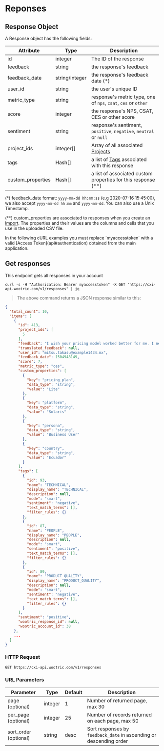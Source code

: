 # Reponses

## Response Object

A Response object has the following fields:

Attribute | Type | Description
--------- | ------- | -----------
id | integer | The ID of the response
feedback | string | the response's feedback
feedback_date | string/integer | the response's feedback date (*) 
user_id | string | the user's unique ID
metric_type | string | response's metric type, one of `nps`, `csat`, `ces` or `other`
score | integer | the response's NPS, CSAT, CES or other score
sentiment | string | response's sentiment, `positive`, `negative`, `neutral` or `null`
project_ids | integer[] | Array of all associated [Projects](cxi#projects)
tags | Hash[] | a list of [Tags](cxi#tags) associated with this response
custom_properties | Hash[] | a list of associated custom properties for this response (**)

(*) feedback_date format: `yyyy-mm-dd hh:mm:ss` (e.g 2020-07-16 15:45:00), we also accept `yyyy-mm-dd hh:mm` and `yyyy-mm-dd`. You can also use a Unix Timestamp.

(**) custom_properties are associated to responses when you create an [Import](cxi#create-an-import). The properties and their values are the columns and cells that you use in the uploaded CSV file.

<aside class="notice">
In the following cURL examples you must replace `myaccesstoken` with a valid [Access Token](api#authentication) obtained from the main application.
</aside>

## Get responses

This endpoint gets all responses in your account

```shell
curl -s -H "Authorization: Bearer myaccesstoken" -X GET "https://cxi-api.wootric.com/v1/responses" | jq
```

> The above command returns a JSON response similar to this:

```json
{
  "total_count": 10,
  "items": [
    {
      "id": 413,
      "project_ids": [
        5
      ],
      "feedback": "I wish your pricing model worked better for me. I need a custom plan.",
      "translated_feedback": null,
      "user_id": "mitsu.takasu@example1434.mx",
      "feedback_date": 1504948149,
      "score": 7,
      "metric_type": "ces",
      "custom_properties": [
        {
          "key": "pricing_plan",
          "data_type": "string",
          "value": "Lite"
        },
        {
          "key": "platform",
          "data_type": "string",
          "value": "Solaris"
        },
        {
          "key": "persona",
          "data_type": "string",
          "value": "Business User"
        },
        {
          "key": "country",
          "data_type": "string",
          "value": "Ecuador"
        }
      ],
      "tags": [
        {
          "id": 93,
          "name": "TECHNICAL",
          "display_name": "TECHNICAL",
          "description": null,
          "mode": "smart",
          "sentiment": "negative",
          "text_match_terms": [],
          "filter_rules": {}
        },
        {
          "id": 87,
          "name": "PEOPLE",
          "display_name": "PEOPLE",
          "description": null,
          "mode": "smart",
          "sentiment": "positive",
          "text_match_terms": [],
          "filter_rules": {}
        },
        {
          "id": 89,
          "name": "PRODUCT_QUALITY",
          "display_name": "PRODUCT_QUALITY",
          "description": null,
          "mode": "smart",
          "sentiment": "negative",
          "text_match_terms": [],
          "filter_rules": {}
        }
      ],
      "sentiment": "positive",
      "wootric_response_id": null,
      "wootric_account_id": 38
    },
    ...
  ]
}
```

### HTTP Request

`GET https://cxi-api.wootric.com/v1/responses`

### URL Parameters

Parameter | Type | Default | Description
--------- | ---- | ------- | -----------
page (optional)| integer | 1 | Number of returned page, max 30
per_page (optional) | integer | 25 | Number of records returned on each page, max 50
sort_order (optional) | string | desc | Sort responses by `feedback_date` in ascending or descending order
